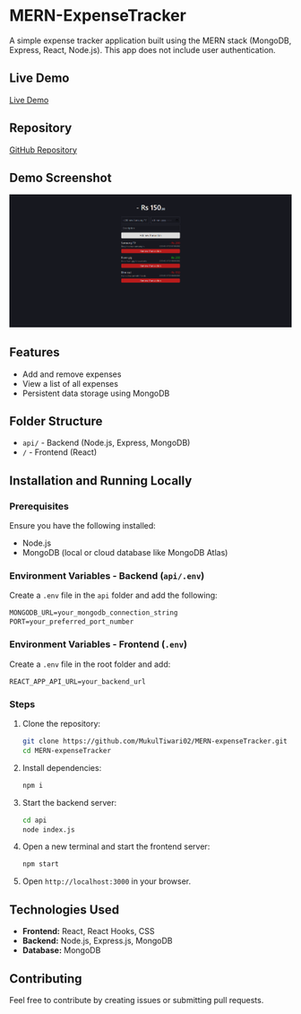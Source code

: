 # MERN-ExpenseTracker

A simple expense tracker application built using the MERN stack (MongoDB, Express, React, Node.js). This app does not include user authentication.

## Live Demo

[Live Demo](https://expensetracker-mt.vercel.app/)

## Repository

[GitHub Repository](https://github.com/MukulTiwari02/MERN-expenseTracker)

## Demo Screenshot

![App Demo](/demo/images/demo.png)

## Features

- Add and remove expenses
- View a list of all expenses
- Persistent data storage using MongoDB

## Folder Structure

- `api/` - Backend (Node.js, Express, MongoDB)
- `/` - Frontend (React)

## Installation and Running Locally

### Prerequisites

Ensure you have the following installed:

- Node.js
- MongoDB (local or cloud database like MongoDB Atlas)

### Environment Variables - Backend (`api/.env`)

Create a `.env` file in the `api` folder and add the following:

```env
MONGODB_URL=your_mongodb_connection_string
PORT=your_preferred_port_number
```

### Environment Variables - Frontend (`.env`)

Create a `.env` file in the root folder and add:

```env
REACT_APP_API_URL=your_backend_url
```

### Steps

1. Clone the repository:

   ```sh
   git clone https://github.com/MukulTiwari02/MERN-expenseTracker.git
   cd MERN-expenseTracker
   ```

2. Install dependencies:

   ```sh
   npm i
   ```

3. Start the backend server:

   ```sh
   cd api
   node index.js
   ```

4. Open a new terminal and start the frontend server:

   ```sh
   npm start
   ```

5. Open `http://localhost:3000` in your browser.

## Technologies Used

- **Frontend:** React, React Hooks, CSS
- **Backend:** Node.js, Express.js, MongoDB
- **Database:** MongoDB

## Contributing

Feel free to contribute by creating issues or submitting pull requests.
